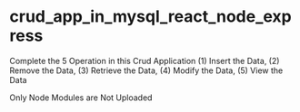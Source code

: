 # crud_app_in_mysql_react_node_express
Complete the 5 Operation in this Crud Application  (1) Insert the Data, (2) Remove the Data, (3) Retrieve the Data, (4) Modify the Data, (5) View the Data

Only Node Modules are Not Uploaded
